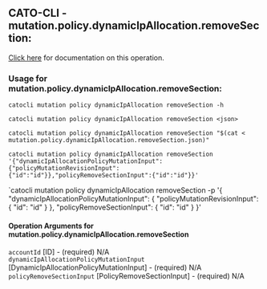 
## CATO-CLI - mutation.policy.dynamicIpAllocation.removeSection:
[Click here](https://api.catonetworks.com/documentation/#mutation-mutation.policy.dynamicIpAllocation.removeSection) for documentation on this operation.

### Usage for mutation.policy.dynamicIpAllocation.removeSection:

`catocli mutation policy dynamicIpAllocation removeSection -h`

`catocli mutation policy dynamicIpAllocation removeSection <json>`

`catocli mutation policy dynamicIpAllocation removeSection "$(cat < mutation.policy.dynamicIpAllocation.removeSection.json)"`

`catocli mutation policy dynamicIpAllocation removeSection '{"dynamicIpAllocationPolicyMutationInput":{"policyMutationRevisionInput":{"id":"id"}},"policyRemoveSectionInput":{"id":"id"}}'`

`catocli mutation policy dynamicIpAllocation removeSection -p '{
    "dynamicIpAllocationPolicyMutationInput": {
        "policyMutationRevisionInput": {
            "id": "id"
        }
    },
    "policyRemoveSectionInput": {
        "id": "id"
    }
}'


#### Operation Arguments for mutation.policy.dynamicIpAllocation.removeSection ####

`accountId` [ID] - (required) N/A    
`dynamicIpAllocationPolicyMutationInput` [DynamicIpAllocationPolicyMutationInput] - (required) N/A    
`policyRemoveSectionInput` [PolicyRemoveSectionInput] - (required) N/A    
